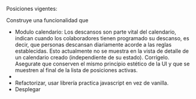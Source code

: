 Posiciones vigentes:

Construye una funcionalidad que 

 

- Modulo calendario: Los descansos son parte vital del calendario, indican cuando los colaboradores tienen programado su descanso, es decir, que personas descansan diariamente acorde a las reglas establecidas. Esto actualmente no se muestra en la vista de detalle de un calendario creado (independiente de su estado). Corrigelo. Asegurate que conserven el mismo principio estético de la UI y que se muestren al final de la lista de posiciones activas. 
- 
- Refactorizar, usar librería practica javascript en vez de vanilla. 
- Desplegar